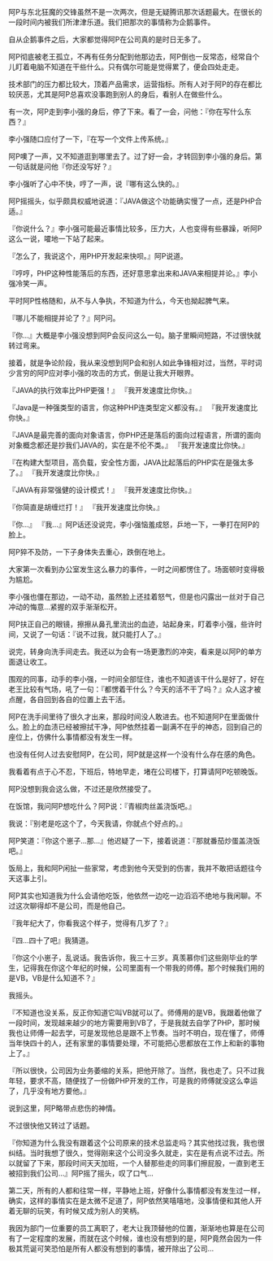 阿P与东北狂魔的交锋虽然不是一次两次，但是无疑腾讯那次话题最大。在很长的一段时间内被我们所津津乐道。我们把那次的事情称为企鹅事件。

自从企鹅事件之后，大家都觉得阿P在公司真的是时日无多了。

阿P彻底被老王孤立，不再有任务分配到他那边去，阿P倒也一反常态，经常自个儿盯着电脑不知道在干些什么。只有偶尔可能是觉得累了，便会四处走走。

技术部门的压力都比较大，顶着产品需求，运营指标。所有人对于阿P的存在都比较厌恶，尤其是阿P总喜欢没事跑到别人的身后，看别人在做些什么。

有一次，阿P走到李小强的身后，停了下来。看了一会，问他：『你在写什么东西？』

李小强随口应付了一下，『在写一个文件上传系统。』

阿P噢了一声，又不知道逛到哪里去了。过了好一会，才转回到李小强的身后。第一句话就是问他『你还没写好？』

李小强听了心中不快，哼了一声，说『哪有这么快的。』

阿P摇摇头，似乎颇具权威地说道：『JAVA做这个功能确实慢了一点，还是PHP合适。』

『你说什么？』李小强可能最近事情比较多，压力大，人也变得有些暴躁，听阿P这么一说，嚯地一下站了起来。

『怎么了，我说这个，用PHP开发起来快呗。』阿P说道。

『哼哼，PHP这种性能落后的东西，还好意思拿出来和JAVA来相提并论。』李小强冷笑一声。

平时阿P性格随和，从不与人争执，不知道为什么，今天也拗起脾气来。

『哪儿不能相提并论了？』阿P问。

『你…』大概是李小强没想到阿P会反问这么一句。脑子里瞬间短路，不过很快就转过弯来。

接着，就是争论阶段，我从来没想到阿P会和别人如此争锋相对过，当然，平时词少言穷的阿P应对李小强的攻击的方式，倒是让我大开眼界。

『JAVA的执行效率比PHP更强！』
『我开发速度比你快。』

『Java是一种强类型的语言，你这种PHP连类型定义都没有。』
『我开发速度比你快。』

『JAVA是最完善的面向对象语言，你PHP还是落后的面向过程语言，所谓的面向对象概念都还是抄我们JAVA的，实在是不伦不类。』
『我开发速度比你快。』

『在构建大型项目，高负载，安全性方面，JAVA比起落后的PHP实在是强太多了。』
『我开发速度比你快。』

『JAVA有非常强健的设计模式！』
『我开发速度比你快。』

『你简直是胡缠烂打！』
『我开发速度比你快。』

『你…』
『我…』阿P话还没说完，李小强恼羞成怒，乒地一下，一拳打在阿P的脸上。

阿P猝不及防，一下子身体失去重心，跌倒在地上。

大家第一次看到办公室发生这么暴力的事件，一时之间都愣住了。场面顿时变得极为尴尬。

李小强也僵在那边，一动不动，虽然脸上还挂着怒气，但是也闪露出一丝对于自己冲动的悔意…紧握的双手渐渐松开。

阿P扶正自己的眼镜，擦擦从鼻孔里流出的血迹，站起身来，盯着李小强，些许时间，又说了一句话：『说不过我，就只能打人了。』

说完，转身向洗手间走去。我还以为会有一场更激烈的冲突，看来是以阿P的单方面退让收工。

围观的同事，动手的李小强，一时间全部怔住，谁也不知道该干什么是好了，好在老王比较有气场，吼了一句：『都愣着干什么？今天的活不干了吗？』众人这才被点醒，各自回到各自的位置上去干活。

阿P在洗手间里待了很久才出来，那段时间没人敢进去。也不知道阿P在里面做什么。脸上的血渍已经被擦拭干净，阿P依然挂着一副满不在乎的神态，回到自己的座位上，仿佛什么事情都没有发生一样。

也没有任何人过去安慰阿P，在公司，阿P就是这样一个没有什么存在感的角色。

我看着有点于心不忍，下班后，特地早走，堵在公司楼下，打算请阿P吃顿晚饭。

阿P没想到我会这么做，不过还是欣然接受了。

在饭馆，我问阿P想吃什么？阿P说：『青椒肉丝盖浇饭吧。』

我说：『别老是吃这个了，今天我请，你就点个好点的。』

阿P笑道：『你这个崽子…那…』他迟疑了一下，接着说道：『那就番茄炒蛋盖浇饭吧。』

饭局上，我和阿P闲扯一些家常，考虑到他今天受到的伤害，我并不敢把话题往今天这事上引。

阿P其实也知道我为什么会请他吃饭，他依然一边吃一边滔滔不绝地与我闲聊。不过这次聊得却不是公司，而是他自己。

『我年纪大了，你看我这个样子，觉得有几岁了？』

『四…四十了吧』我猜道。

『你这个小崽子，乱说话。我告诉你，我三十三岁。真羡慕你们这些刚毕业的学生，记得我在你这个年纪的时候，公司里面有一个带我的师傅。那个时候我们用的是VB，VB是什么知道不？』

我摇头。

『不知道也没关系，反正你知道它叫VB就可以了。师傅用的是VB，我跟着他做了一段时间，发现越来越少的地方需要用到VB了，于是我就去自学了PHP，那时候我也让师傅一起去学，可是发现他总是跟不上节奏。当时不明白，现在懂了，师傅当年快四十的人，还有家里的事情要处理，不可能把心思都放在工作上和新的事物上了。』

『所以很快，公司因为业务萎缩的关系，把他开除了。当然，我也走了。只不过我年轻，要求不高，随便找了一份做PHP开发的工作，可是我的师傅就没这么幸运了，几乎没有地方要他。』

说到这里，阿P略带点悲伤的神情。

不过很快他又转过了话题。

『你知道为什么我没有跟着这个公司原来的技术总监走吗？其实他找过我，我也很纠结。当时我想了很久，觉得刚来这个公司没多久就走，实在是有点说不过去。所以就留了下来，那段时间天天加班，一个人替那些走的同事们擦屁股，一直到老王被招到我们公司…』阿P摇了摇头，叹了口气…

第二天，所有的人都和往常一样，平静地上班，好像什么事情都没有发生过一样，确实，这样的事情实在是太微不足道了，阿P依然笑嘻嘻地，没事情便和其他人开着无聊的玩笑，有时候又成为别人的笑柄。

我因为部门一位重要的员工离职了，老大让我顶替他的位置，渐渐地也算是在公司有了一定程度的发展，而就在这个时候，谁也没有想到的是，阿P竟然会因为一件极其荒诞可笑恐怕是所有人都没有想到的事情，被开除出了公司…
